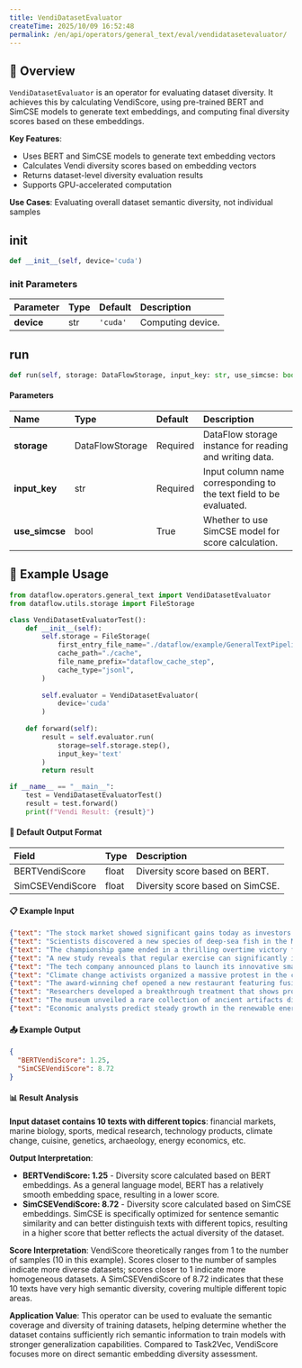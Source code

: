 ```yaml
---
title: VendiDatasetEvaluator
createTime: 2025/10/09 16:52:48
permalink: /en/api/operators/general_text/eval/vendidatasetevaluator/
---
```


## 📘 Overview

`VendiDatasetEvaluator` is an operator for evaluating dataset diversity. It achieves this by calculating VendiScore, using pre-trained BERT and SimCSE models to generate text embeddings, and computing final diversity scores based on these embeddings.

**Key Features**:
- Uses BERT and SimCSE models to generate text embedding vectors
- Calculates Vendi diversity scores based on embedding vectors
- Returns dataset-level diversity evaluation results
- Supports GPU-accelerated computation

**Use Cases**: Evaluating overall dataset semantic diversity, not individual samples

## __init__

```python
def __init__(self, device='cuda')
```

### init Parameters

| Parameter | Type | Default | Description |
| :---------- | :--- | :------- | :----------- |
| **device** | str | `'cuda'` | Computing device. |

## run

```python
def run(self, storage: DataFlowStorage, input_key: str, use_simcse: bool = True)
```

#### Parameters

| Name | Type | Default | Description |
| :-------------- | :---------------- | :----- | :----------------------------- |
| **storage** | DataFlowStorage | Required | DataFlow storage instance for reading and writing data. |
| **input_key** | str | Required | Input column name corresponding to the text field to be evaluated. |
| **use_simcse** | bool | True | Whether to use SimCSE model for score calculation. |

## 🧠 Example Usage

```python
from dataflow.operators.general_text import VendiDatasetEvaluator
from dataflow.utils.storage import FileStorage

class VendiDatasetEvaluatorTest():
    def __init__(self):
        self.storage = FileStorage(
            first_entry_file_name="./dataflow/example/GeneralTextPipeline/vendi_test_input.jsonl",
            cache_path="./cache",
            file_name_prefix="dataflow_cache_step",
            cache_type="jsonl",
        )
        
        self.evaluator = VendiDatasetEvaluator(
            device='cuda'
        )
        
    def forward(self):
        result = self.evaluator.run(
            storage=self.storage.step(),
            input_key='text'
        )
        return result

if __name__ == "__main__":
    test = VendiDatasetEvaluatorTest()
    result = test.forward()
    print(f"Vendi Result: {result}")
```

#### 🧾 Default Output Format

| Field | Type | Description |
| :------------------ | :---- | :--------------- |
| BERTVendiScore | float | Diversity score based on BERT. |
| SimCSEVendiScore | float | Diversity score based on SimCSE. |

#### 📋 Example Input

```json
{"text": "The stock market showed significant gains today as investors responded positively to the Federal Reserve's latest policy announcement."}
{"text": "Scientists discovered a new species of deep-sea fish in the Mariana Trench during a recent expedition."}
{"text": "The championship game ended in a thrilling overtime victory for the home team."}
{"text": "A new study reveals that regular exercise can significantly improve cognitive function in older adults."}
{"text": "The tech company announced plans to launch its innovative smartphone model next quarter."}
{"text": "Climate change activists organized a massive protest in the capital city demanding immediate action."}
{"text": "The award-winning chef opened a new restaurant featuring fusion cuisine from around the world."}
{"text": "Researchers developed a breakthrough treatment that shows promise for treating rare genetic disorders."}
{"text": "The museum unveiled a rare collection of ancient artifacts discovered in Egypt."}
{"text": "Economic analysts predict steady growth in the renewable energy sector over the next decade."}
```

#### 📤 Example Output

```json
{
  "BERTVendiScore": 1.25,
  "SimCSEVendiScore": 8.72
}
```

#### 📊 Result Analysis

**Input dataset contains 10 texts with different topics**: financial markets, marine biology, sports, medical research, technology products, climate change, cuisine, genetics, archaeology, energy economics, etc.

**Output Interpretation**:
- **BERTVendiScore: 1.25** - Diversity score calculated based on BERT embeddings. As a general language model, BERT has a relatively smooth embedding space, resulting in a lower score.
- **SimCSEVendiScore: 8.72** - Diversity score calculated based on SimCSE embeddings. SimCSE is specifically optimized for sentence semantic similarity and can better distinguish texts with different topics, resulting in a higher score that better reflects the actual diversity of the dataset.

**Score Interpretation**: VendiScore theoretically ranges from 1 to the number of samples (10 in this example). Scores closer to the number of samples indicate more diverse datasets; scores closer to 1 indicate more homogeneous datasets. A SimCSEVendiScore of 8.72 indicates that these 10 texts have very high semantic diversity, covering multiple different topic areas.

**Application Value**: This operator can be used to evaluate the semantic coverage and diversity of training datasets, helping determine whether the dataset contains sufficiently rich semantic information to train models with stronger generalization capabilities. Compared to Task2Vec, VendiScore focuses more on direct semantic embedding diversity assessment.
